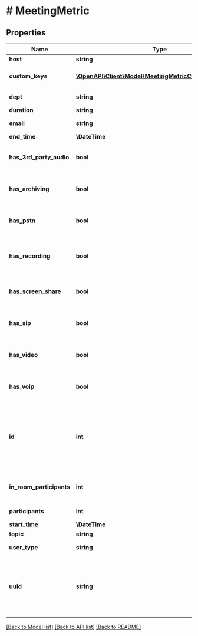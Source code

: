 # # MeetingMetric

## Properties

Name | Type | Description | Notes
------------ | ------------- | ------------- | -------------
**host** | **string** | Host display name. | [optional]
**custom_keys** | [**\OpenAPI\Client\Model\MeetingMetricCustomKeysInner[]**](MeetingMetricCustomKeysInner.md) | Custom keys and values assigned to the meeting. | [optional]
**dept** | **string** | Department of the host. | [optional]
**duration** | **string** | Meeting duration. | [optional]
**email** | **string** | Email address of the host. | [optional]
**end_time** | **\DateTime** | Meeting end time. | [optional]
**has_3rd_party_audio** | **bool** | Indicates whether or not [third party audio](https://support.zoom.us/hc/en-us/articles/202470795-3rd-Party-Audio-Conference) was used in the meeting. | [optional]
**has_archiving** | **bool** | Whether the archiving feature was used in the meeting. | [optional]
**has_pstn** | **bool** | Indicates whether or not the PSTN was used in the meeting. | [optional]
**has_recording** | **bool** | Indicates whether or not the recording feature was used in the meeting. | [optional]
**has_screen_share** | **bool** | Indicates whether or not screenshare feature was used in the meeting. | [optional]
**has_sip** | **bool** | Indicates whether or not someone joined the meeting using SIP. | [optional]
**has_video** | **bool** | Indicates whether or not video was used in the meeting. | [optional]
**has_voip** | **bool** | Indicates whether or not VoIP was used in the meeting. | [optional]
**id** | **int** | [Meeting ID](https://support.zoom.us/hc/en-us/articles/201362373-What-is-a-Meeting-ID-): Unique identifier of the meeting in \&quot;**long**\&quot; format(represented as int64 data type in JSON), also known as the meeting number. | [optional]
**in_room_participants** | **int** | The number of Zoom Room participants in the meeting. | [optional]
**participants** | **int** | Meeting participant count. | [optional]
**start_time** | **\DateTime** | Meeting start time. | [optional]
**topic** | **string** | Meeting topic. | [optional]
**user_type** | **string** | License type of the user. | [optional]
**uuid** | **string** | Meeting UUID. Please double encode your UUID when using it for API calls if the UUID begins with a &#39;/&#39;or contains &#39;//&#39; in it. | [optional]

[[Back to Model list]](../../README.md#models) [[Back to API list]](../../README.md#endpoints) [[Back to README]](../../README.md)
